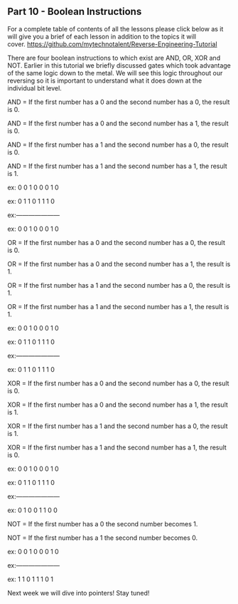## Part 10 - Boolean Instructions

For a complete table of contents of all the lessons please click below as it will give you a brief of each lesson in addition to the topics it will cover.&nbsp;https://github.com/mytechnotalent/Reverse-Engineering-Tutorial

There are four boolean instructions to which exist are AND, OR, XOR and NOT.&nbsp;Earlier in this tutorial we briefly discussed gates which took advantage of the same logic down to the metal. We will see this logic throughout our reversing so it is important to understand what it does down at the individual bit level.

AND = If the first number has a 0 and the second number has a 0, the result is 0.

AND = If the first number has a 0 and the second number has a 1, the result is 0.

AND = If the first number has a 1 and the second number has a 0, the result is 0.

AND = If the first number has a 1 and the second number has a 1, the result is 1.

ex: 0 0 1 0 0 0 1 0&nbsp;

ex: 0 1 1 0 1 1 1 0

ex:———————

ex: 0 0 1 0 0 0 1 0

OR = If the first number has a 0 and the second number has a 0, the result is 0.

OR = If the first number has a 0 and the second number has a 1, the result is 1.

OR = If the first number has a 1 and the second number has a 0, the result is 1.

OR = If the first number has a 1 and the second number has a 1, the result is 1.

ex: 0 0 1 0 0 0 1 0&nbsp;

ex: 0 1 1 0 1 1 1 0

ex:———————

ex: 0 1 1 0 1 1 1 0

XOR = If the first number has a 0 and the second number has a 0, the result is 0.

XOR = If the first number has a 0 and the second number has a 1, the result is 1.

XOR = If the first number has a 1 and the second number has a 0, the result is 1.

XOR = If the first number has a 1 and the second number has a 1, the result is 0.

ex: 0 0 1 0 0 0 1 0&nbsp;

ex: 0 1 1 0 1 1 1 0

ex:———————

ex: 0 1 0 0 1 1 0 0

NOT = If the first number has a 0 the second number becomes 1.

NOT = If the first number has a 1 the second number becomes 0.

ex: 0 0 1 0 0 0 1 0&nbsp;

ex:———————

ex: 1 1 0 1 1 1 0 1

Next week we will dive into pointers! Stay tuned!